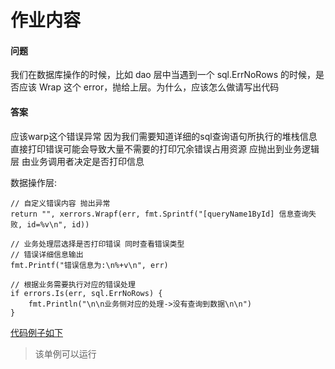 # 作业内容

#### 问题

我们在数据库操作的时候，比如 dao 层中当遇到一个 sql.ErrNoRows 的时候，是否应该 Wrap 这个 error，抛给上层。为什么，应该怎么做请写出代码

#### 答案

应该warp这个错误异常 因为我们需要知道详细的sql查询语句所执行的堆栈信息 直接打印错误可能会导致大量不需要的打印冗余错误占用资源 应抛出到业务逻辑层 由业务调用者决定是否打印信息 

数据操作层:

```golang
// 自定义错误内容 抛出异常
return "", xerrors.Wrapf(err, fmt.Sprintf("[queryName1ById] 信息查询失败, id=%v\n", id))

// 业务处理层选择是否打印错误 同时查看错误类型
// 错误详细信息输出
fmt.Printf("错误信息为:\n%+v\n", err)

// 根据业务需要执行对应的错误处理
if errors.Is(err, sql.ErrNoRows) {
    fmt.Println("\n\n业务侧对应的处理->没有查询到数据\n\n")
}
```

[代码例子如下](./class2.go)

> 该单例可以运行
